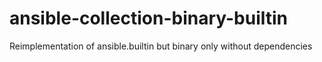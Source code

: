 # ansible-collection-binary-builtin
Reimplementation of ansible.builtin but binary only without dependencies
